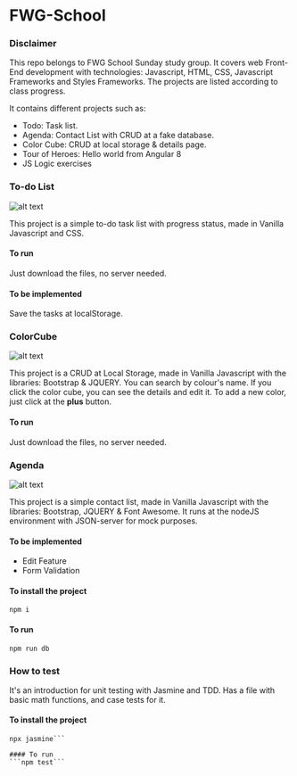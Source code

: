# FWG-School

### Disclaimer
This repo belongs to FWG School Sunday study group. It covers web Front-End development with technologies: Javascript, HTML, CSS, Javascript Frameworks and Styles Frameworks. The projects are listed according to class progress.

It contains different projects such as:

* Todo: Task list.
* Agenda: Contact List with CRUD at a fake database.
* Color Cube: CRUD at local storage & details page.
* Tour of Heroes: Hello world from Angular 8
* JS Logic exercises

### To-do List
![alt text](http://i64.tinypic.com/2lb0rd5.png, "Todo")

This project is a simple to-do task list with progress status, made in Vanilla Javascript and CSS.

#### To run
Just download the files, no server needed.

#### To be implemented
Save the tasks at localStorage.

### ColorCube
![alt text](http://i64.tinypic.com/2yjqb93.png, "ColorCube")

This project is a CRUD at Local Storage, made in Vanilla Javascript with the libraries: Bootstrap & JQUERY.
You can search by colour's name. If you click the color cube, you can see the details and edit it. To add a new color, 
just click at the **plus** button.

#### To run
Just download the files, no server needed.

### Agenda
![alt text](http://i68.tinypic.com/2wptb9k.png, "Agenda")

This project is a simple contact list, made in Vanilla Javascript with the libraries: Bootstrap, JQUERY & Font Awesome.
It runs at the nodeJS environment with JSON-server for mock purposes.

#### To be implemented
- Edit Feature
- Form Validation

#### To install the project
```npm i ```

#### To run
```npm run db```

### How to test

It's an introduction for unit testing with Jasmine and TDD. Has a file with basic math functions, and case tests for it.

#### To install the project
```npm i 
npx jasmine```

#### To run
```npm test```

